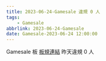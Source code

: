 ```yaml
---
title: 2023-06-24-Gamesale 違規 0 人
tags:
    - Gamesale
abbrlink: 2023-06-24-Gamesale
date: Gamesale-2023-06-24 12:00:00
---
```

Gamesale 板 [板規連結](https://www.ptt.cc/bbs/Gossiping/M.1637425085.A.07D.html)
昨天違規 0 人
